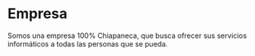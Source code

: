 # Empresa
Somos una empresa 100% Chiapaneca, que busca ofrecer sus servicios informáticos a todas las personas que se pueda.
